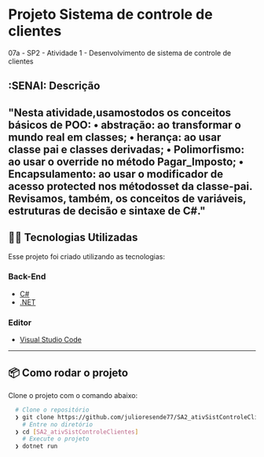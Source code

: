 # Projeto Sistema de controle de clientes
07a - SP2 - Atividade 1 - Desenvolvimento de sistema de controle de clientes

## :SENAI: Descrição
"Nesta atividade,usamostodos os conceitos básicos de POO:
• abstração: ao transformar o mundo real em classes;
• herança: ao usar classe pai e classes derivadas;
• Polimorfismo: ao usar o override no método
Pagar_Imposto;
• Encapsulamento: ao usar o modificador de acesso
protected nos métodosset da classe-pai.
Revisamos, também, os conceitos de variáveis, estruturas de
decisão e sintaxe de C#."
---
## 👨‍💻️ Tecnologias Utilizadas
Esse projeto foi criado utilizando as tecnologias:
### Back-End
- [C#](https://docs.microsoft.com/pt-br/dotnet/csharp/)
- [.NET](https://dotnet.microsoft.com/download)
### Editor
- [Visual Studio Code](https://code.visualstudio.com/)
---
## 📦️ Como rodar o projeto
Clone o projeto com o comando abaixo:
```bash
  # Clone o repositório
  ❯ git clone https://github.com/julioresende77/SA2_ativSistControleClientes
	# Entre no diretório
  ❯ cd [SA2_ativSistControleClientes]
	# Execute o projeto
  ❯ dotnet run
```
